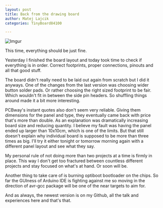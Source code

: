 ```yaml
---
layout: post
title: Back from the drawing board
author: Matej Lajcik
categories: TinyBoard84100

---
```


![Imgur](https://i.imgur.com/YGnXr8t.png)

This time, everything should be just fine.

Yesterday I finished the board layout and today took time to check if everything is in order. Correct footprints, proper connections, pinouts and all that good stuff.

The board didn't really need to be laid out again from scratch but I did it anyways. One of the changes from the last version was choosing wider button solder pads. Or rather choosing the right sized footprint to be fair. Which wouldn't fit in between the side pin headers. So shuffling things around made it a bit more interesting.

PCBway's instant quotes also don't seem very reliable. Giving them dimensions for the panel and type, they eventually came back with price that's more than double. As an explanation was dramatically increasing board size and reducing quantity. I believe my fault was having the panel ended up larger than 10x10cm, which is one of the limits. But that still doesn't explain why individual board is supposed to be more than three times as big. I'll try it either tonight or tomorrow morning again with a different panel layout and see what they say.

My personal rule of not doing more than two projects at a time is firmly in place. This way I don't get too fractured between countless different projects and stay focused on what's at hand. Or soon will be.

Another thing to take care of is burning optiboot bootloader on the chips. So far the GUIness of Arduino IDE is fighting against me so moving in the direction of avr-gcc package will be one of the near targets to aim for.

And as always, the newest version is on my Github, all the talk and experiences here and that's that.
